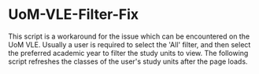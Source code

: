 # UoM-VLE-Filter-Fix
This script is a workaround for the issue which can be encountered on the UoM VLE. Usually a user is required to select the 'All' filter, and then select the preferred academic year to filter the study units to view. The following script refreshes the classes of the user's study units after the page loads.
